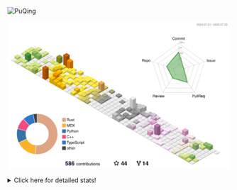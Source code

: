 ![PuQing](https://user-images.githubusercontent.com/27223114/171565019-9a56fae6-b08b-421f-99db-7e830da42371.png)

![](./profile-3d-contrib/profile-season-animate.svg)

<details>
<summary>Click here for detailed stats!</summary>

<!--START_SECTION:waka-->
![Lines of code](https://img.shields.io/badge/From%20Hello%20World%20I%27ve%20Written-2.3%20million%20lines%20of%20code-blue)

**🐱 My GitHub Data** 

> 📦 449.3 kB Used in GitHub's Storage 
 > 
> 🏆 0 Contributions in the Year 2025
 > 
> 🚫 Not Opted to Hire
 > 
> 📜 39 Public Repositories 
 > 
> 🔑 34 Private Repositories 
 > 
**I'm an Early 🐤** 

```text
🌞 Morning                858 commits         ██░░░░░░░░░░░░░░░░░░░░░░░   09.98 % 
🌆 Daytime                3696 commits        ███████████░░░░░░░░░░░░░░   43.00 % 
🌃 Evening                1956 commits        ██████░░░░░░░░░░░░░░░░░░░   22.75 % 
🌙 Night                  2086 commits        ██████░░░░░░░░░░░░░░░░░░░   24.27 % 
```


📊 **This Week I Spent My Time On** 

```text
💬 Programming Languages: 
Surfing                  17 hrs 40 mins      █████████████░░░░░░░░░░░░   50.40 % 
Chat                     9 hrs 31 mins       ███████░░░░░░░░░░░░░░░░░░   27.19 % 
ShellSession             3 hrs 11 mins       ██░░░░░░░░░░░░░░░░░░░░░░░   09.12 % 
Python                   1 hr 33 mins        █░░░░░░░░░░░░░░░░░░░░░░░░   04.44 % 
Music                    1 hr 8 mins         █░░░░░░░░░░░░░░░░░░░░░░░░   03.27 % 

🔥 Editors: 
Arc                      17 hrs 40 mins      █████████████░░░░░░░░░░░░   50.40 % 
WeChat                   8 hrs 43 mins       ██████░░░░░░░░░░░░░░░░░░░   24.88 % 
VS Code                  3 hrs 17 mins       ██░░░░░░░░░░░░░░░░░░░░░░░   09.41 % 
Ghostty                  3 hrs 12 mins       ██░░░░░░░░░░░░░░░░░░░░░░░   09.15 % 
NetEaseMusic             1 hr 8 mins         █░░░░░░░░░░░░░░░░░░░░░░░░   03.27 % 

💻 Operating System: 
Mac                      32 hrs 47 mins      ███████████████████████░░   93.53 % 
WSL                      1 hr 17 mins        █░░░░░░░░░░░░░░░░░░░░░░░░   03.67 % 
Linux                    59 mins             █░░░░░░░░░░░░░░░░░░░░░░░░   02.81 % 
```


<!--END_SECTION:waka-->
</details>
